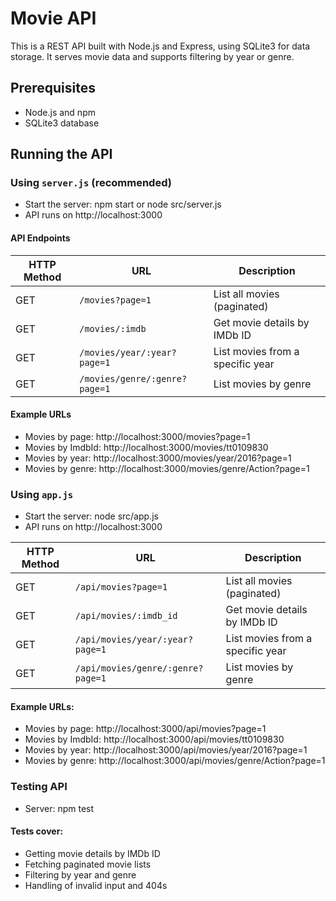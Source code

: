 # Movie API

This is a REST API built with Node.js and Express, using SQLite3 for data storage. It serves movie data and supports filtering by year or genre.

## Prerequisites
- Node.js and npm
- SQLite3 database

## Running the API

### Using `server.js` (recommended)

- Start the server: npm start or node src/server.js
- API runs on http://localhost:3000

#### API Endpoints

| HTTP Method | URL                           | Description                      |
| ----------- | ----------------------------- | -------------------------------- |
| GET         | `/movies?page=1`              | List all movies (paginated)      |
| GET         | `/movies/:imdb`               | Get movie details by IMDb ID     |
| GET         | `/movies/year/:year?page=1`   | List movies from a specific year |
| GET         | `/movies/genre/:genre?page=1` | List movies by genre             |

#### Example URLs

- Movies by page: http://localhost:3000/movies?page=1
- Movies by ImdbId: http://localhost:3000/movies/tt0109830
- Movies by year: http://localhost:3000/movies/year/2016?page=1
- Movies by genre: http://localhost:3000/movies/genre/Action?page=1

### Using `app.js` 

- Start the server: node src/app.js
- API runs on http://localhost:3000

| HTTP Method | URL                               | Description                      |
| ----------- | --------------------------------- | -------------------------------- |
| GET         | `/api/movies?page=1`              | List all movies (paginated)      |
| GET         | `/api/movies/:imdb_id`            | Get movie details by IMDb ID     |
| GET         | `/api/movies/year/:year?page=1`   | List movies from a specific year |
| GET         | `/api/movies/genre/:genre?page=1` | List movies by genre             |

#### Example URLs:

- Movies by page: http://localhost:3000/api/movies?page=1
- Movies by ImdbId: http://localhost:3000/api/movies/tt0109830
- Movies by year: http://localhost:3000/api/movies/year/2016?page=1
- Movies by genre: http://localhost:3000/api/movies/genre/Action?page=1

### Testing API

- Server: npm test

#### Tests cover:
- Getting movie details by IMDb ID
- Fetching paginated movie lists
- Filtering by year and genre
- Handling of invalid input and 404s